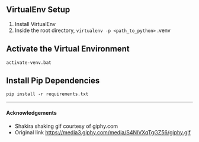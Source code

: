 ## VirtualEnv Setup

1. Install VirtualEnv
2. Inside the root directory, `virtualenv -p <path_to_python>` .venv

## Activate the Virtual Environment
`activate-venv.bat`

## Install Pip Dependencies
`pip install -r requirements.txt`

---

#### Acknowledgements
- Shakira shaking gif courtesy of giphy.com
- Original link https://media3.giphy.com/media/S4NlVXqTgGZ56/giphy.gif